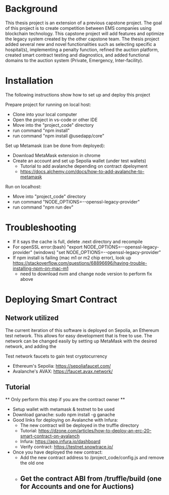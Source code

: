 # Background
This thesis project is an extension of a previous capstone project. The goal of this project is to create competition between EMS companies using blockchain technology. This capstone project will add features and optimize the legacy system created by the other capstone team. The thesis project added several new and novel functionalities such as selecting specific a     hospital(s), implementing a penalty function, refined the auction platform, created smart contract testing and diagnostics, and added functional domains to the auction system (Private, Emergency, Inter-facility).

# Installation
The following instructions show how to set up and deploy this project

Prepare project for running on local host:
- Clone into your local computer
- Open the project in vs-code or other IDE
- Move into the "project_code" directory
- run command "npm install"
- run command "npm install @usedapp/core"

Set up Metamask (can be done from deployed):
- Download MetaMask extension in chrome
- Create an account and set up Sepolia wallet (under test wallets)
    - Tutorial to add avalanche depending on contract dpeloyment
    - https://docs.alchemy.com/docs/how-to-add-avalanche-to-metamask

Run on localhost: 
- Move into "project_code" directory
- run command "NODE_OPTIONS=--openssl-legacy-provider"
- run command "npm run dev"

# Troubleshooting
- If it says the cache is full, delete .next directory and recompile 
- For openSSL error:(bash) "export NODE_OPTIONS=--openssl-legacy-provider" (windows) "set NODE_OPTIONS=--openssl-legacy-provider"
- If npm install is failing (mac m1 or m2 chip error), look up https://stackoverflow.com/questions/68896696/having-trouble-installing-npm-on-mac-m1
    - need to download nvm and change node version to perform fix above


# Deploying Smart Contract
## Network utilized
The current iteration of this software is deployed on Sepolia, an Ethereum test network. This allows for easy development that is free to use. The network can be changed easily by setting up MetaMask with the desired network, and adding the 

Test network faucets to gain test cryptocurrency
- Ethereum's Sepolia: https://sepoliafaucet.com/
- Avalanche's AVAX: https://faucet.avax.network/

## Tutorial
** Only perform this step if you are the contract owner **
- Setup wallet with metamask & testnet to be used
- Download ganache: sudo npm install -g ganache
- Good links for deploying on Avalanche with Infura:
    - The new contract will be deployed in the truffle directory
    - Tutorial: https://dzone.com/articles/how-to-deploy-an-erc-20-smart-contract-on-avalanch
    - Infura:  https://app.infura.io/dashboard
    - Verify contract: https://testnet.snowtrace.io/
- Once you have deployed the new contract:
    - Add the new contract address to /project_code/config.js and remove the old one
    - Get the contract ABI from /truffle/build (one for Accounts and one for Auctions)
        - 


 

